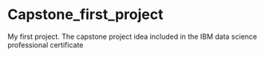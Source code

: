 # Capstone_first_project
My first project. The capstone project idea included in the IBM data science professional certificate
